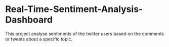# Real-Time-Sentiment-Analysis-Dashboard
This project analyse sentiments of the twitter users based on the comments or tweets about a specific topic.
